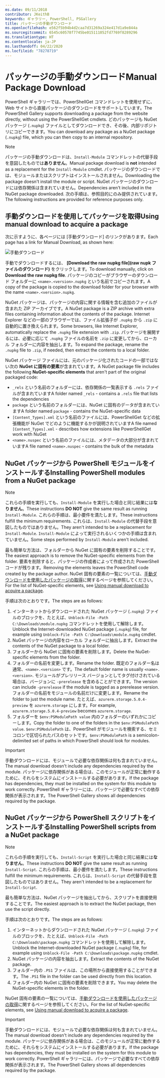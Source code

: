 ```yaml
---
ms.date: 09/11/2018
contributor: JKeithB
keywords: ギャラリー, PowerShell, PSGallery
title: パッケージの手動ダウンロード
ms.openlocfilehash: e562f5b94b4d2caa7d31269a324e417d1a9e844a
ms.sourcegitcommit: 6545c60578f7745be015111052fd7769f8289296
ms.translationtype: HT
ms.contentlocale: ja-JP
ms.lasthandoff: 04/22/2020
ms.locfileid: "78278719"
---
```

# <a name="manual-package-download"></a><span data-ttu-id="24d05-103">パッケージの手動ダウンロード</span><span class="sxs-lookup"><span data-stu-id="24d05-103">Manual Package Download</span></span>

<span data-ttu-id="24d05-104">PowerShell ギャラリーでは、PowerShellGet コマンドレットを使用せずに、Web サイトから直接パッケージのダウンロードをサポートしています。</span><span class="sxs-lookup"><span data-stu-id="24d05-104">The PowerShell Gallery supports downloading a package from the website directly, without using the PowerShellGet cmdlets.</span></span> <span data-ttu-id="24d05-105">どのパッケージも NuGet パッケージ (`.nupkg`) ファイルとしてダウンロードでき、その後、内部リポジトリにコピーできます。</span><span class="sxs-lookup"><span data-stu-id="24d05-105">You can download any package as a NuGet package (`.nupkg`) file, which you can then copy to an internal repository.</span></span>

> [!NOTE]
> <span data-ttu-id="24d05-106">パッケージの手動ダウンロードは、`Install-Module` コマンドレットの代替手段を意図したものでは**ありません**。</span><span class="sxs-lookup"><span data-stu-id="24d05-106">Manual package download is **not** intended as a replacement for the `Install-Module` cmdlet.</span></span>
> <span data-ttu-id="24d05-107">パッケージのダウンロードでは、モジュールまたはスクリプトはインストールされません。</span><span class="sxs-lookup"><span data-stu-id="24d05-107">Downloading the package doesn't install the module or script.</span></span> <span data-ttu-id="24d05-108">NuGet パッケージのダウンロードには依存関係は含まれていません。</span><span class="sxs-lookup"><span data-stu-id="24d05-108">Dependencies aren't included in the NuGet package downloaded.</span></span> <span data-ttu-id="24d05-109">次の手順は、参照目的にのみ提供されています。</span><span class="sxs-lookup"><span data-stu-id="24d05-109">The following instructions are provided for reference purposes only.</span></span>

## <a name="using-manual-download-to-acquire-a-package"></a><span data-ttu-id="24d05-110">手動ダウンロードを使用してパッケージを取得</span><span class="sxs-lookup"><span data-stu-id="24d05-110">Using manual download to acquire a package</span></span>

<span data-ttu-id="24d05-111">次に示すように、各ページには [手動ダウンロード] のリンクがあります。</span><span class="sxs-lookup"><span data-stu-id="24d05-111">Each page has a link for Manual Download, as shown here:</span></span>

![手動ダウンロード](media/manual-download/packagedisplaypagewithpseditions.png)

<span data-ttu-id="24d05-113">手動でダウンロードするには、 **[Download the raw nupkg file]\(raw nupk ファイルのダウンロード\)** をクリックします。</span><span class="sxs-lookup"><span data-stu-id="24d05-113">To download manually, click on **Download the raw nupkg file**.</span></span> <span data-ttu-id="24d05-114">パッケージのコピーがブラウザーのダウンロード フォルダーに `<name>.<version>.nupkg` という名前でコピーされます。</span><span class="sxs-lookup"><span data-stu-id="24d05-114">A copy of the package is copied to the download folder for your browser with the name `<name>.<version>.nupkg`.</span></span>

<span data-ttu-id="24d05-115">NuGet パッケージは、パッケージの内容に関する情報を含む追加のファイルが含まれた ZIP アーカイブです。</span><span class="sxs-lookup"><span data-stu-id="24d05-115">A NuGet package is a ZIP archive with extra files containing information about the contents of the package.</span></span> <span data-ttu-id="24d05-116">Internet Explorer などの一部のブラウザーでは、ファイル拡張子が `.nupkg` から `.zip` に自動的に置き換えられます。</span><span class="sxs-lookup"><span data-stu-id="24d05-116">Some browsers, like Internet Explorer, automatically replace the `.nupkg` file extension with `.zip`.</span></span> <span data-ttu-id="24d05-117">パッケージを展開するには、必要に応じて `.nupkg` ファイルの名前を `.zip` に変更してから、ローカル フォルダーに内容を抽出します。</span><span class="sxs-lookup"><span data-stu-id="24d05-117">To expand the package, rename the `.nupkg` file to `.zip`, if needed, then extract the contents to a local folder.</span></span>

<span data-ttu-id="24d05-118">NuGet パッケージ ファイルには、元のパッケージ化されたコードの一部ではない次の **NuGet に固有の要素**が含まれています。</span><span class="sxs-lookup"><span data-stu-id="24d05-118">A NuGet package file includes the following **NuGet-specific elements** that aren't part of the original packaged code:</span></span>

- <span data-ttu-id="24d05-119">`_rels` という名前のフォルダーには、依存関係の一覧表示する `.rels` ファイルが含まれています</span><span class="sxs-lookup"><span data-stu-id="24d05-119">A folder named `_rels` - contains a `.rels` file that lists the dependencies</span></span>
- <span data-ttu-id="24d05-120">`package` という名前のフォルダーには、NuGet に固有のデータが含まれています</span><span class="sxs-lookup"><span data-stu-id="24d05-120">A folder named `package` - contains the NuGet-specific data</span></span>
- <span data-ttu-id="24d05-121">`[Content_Types].xml` という名前のファイルには、PowerShellGet などの拡張機能が NuGet でどのように機能するかが説明されています</span><span class="sxs-lookup"><span data-stu-id="24d05-121">A file named `[Content_Types].xml` - describes how extensions like PowerShellGet work with NuGet</span></span>
- <span data-ttu-id="24d05-122">`<name>.nuspec` という名前のファイルには、メタデータの大部分が含まれています</span><span class="sxs-lookup"><span data-stu-id="24d05-122">A file named `<name>.nuspec` - contains the bulk of the metadata</span></span>

## <a name="installing-powershell-modules-from-a-nuget-package"></a><span data-ttu-id="24d05-123">NuGet パッケージから PowerShell モジュールをインストールする</span><span class="sxs-lookup"><span data-stu-id="24d05-123">Installing PowerShell modules from a NuGet package</span></span>

> [!NOTE]
> <span data-ttu-id="24d05-124">これらの手順を実行しても、`Install-Module` を実行した場合と同じ結果には**なりません**。</span><span class="sxs-lookup"><span data-stu-id="24d05-124">These instructions **DO NOT** give the same result as running `Install-Module`.</span></span> <span data-ttu-id="24d05-125">これらの手順は、最小要件を満たします。</span><span class="sxs-lookup"><span data-stu-id="24d05-125">These instructions fulfill the minimum requirements.</span></span> <span data-ttu-id="24d05-126">これらは、`Install-Module` の代替手段を意図したものではありません。</span><span class="sxs-lookup"><span data-stu-id="24d05-126">They aren't intended to be a replacement for `Install-Module`.</span></span>
> <span data-ttu-id="24d05-127">`Install-Module` によって実行されるいくつかの手順は含まれていません。</span><span class="sxs-lookup"><span data-stu-id="24d05-127">Some steps performed by `Install-Module` aren't included.</span></span>

<span data-ttu-id="24d05-128">最も簡単な方法は、フォルダーから NuGet に固有の要素を削除することです。</span><span class="sxs-lookup"><span data-stu-id="24d05-128">The easiest approach is to remove the NuGet-specific elements from the folder.</span></span> <span data-ttu-id="24d05-129">要素を削除すると、パッケージの作成者によって作成された PowerShell コードが残ります。</span><span class="sxs-lookup"><span data-stu-id="24d05-129">Removing the elements leaves the PowerShell code created by the package author.</span></span>
<span data-ttu-id="24d05-130">NuGet 固有の要素の一覧については、[手動ダウンロードを使用したパッケージの取得](#using-manual-download-to-acquire-a-package)に関するページを参照してください。</span><span class="sxs-lookup"><span data-stu-id="24d05-130">For the list of NuGet-specific elements, see [Using manual download to acquire a package](#using-manual-download-to-acquire-a-package).</span></span>

<span data-ttu-id="24d05-131">手順は次のとおりです。</span><span class="sxs-lookup"><span data-stu-id="24d05-131">The steps are as follows:</span></span>

1. <span data-ttu-id="24d05-132">インターネットからダウンロードされた NuGet パッケージ (`.nupkg`) ファイルのブロックを、たとえば、`Unblock-File -Path C:\Downloads\module.nupkg` コマンドレットを使用して解除します。</span><span class="sxs-lookup"><span data-stu-id="24d05-132">Unblock the Internet-downloaded NuGet package (`.nupkg`) file, for example using `Unblock-File -Path C:\Downloads\module.nupkg` cmdlet.</span></span>
2. <span data-ttu-id="24d05-133">NuGet パッケージの内容をローカル フォルダーに抽出します。</span><span class="sxs-lookup"><span data-stu-id="24d05-133">Extract the contents of the NuGet package to a local folder.</span></span>
2. <span data-ttu-id="24d05-134">フォルダーから NuGet に固有の要素を削除します。</span><span class="sxs-lookup"><span data-stu-id="24d05-134">Delete the NuGet-specific elements from the folder.</span></span>
3. <span data-ttu-id="24d05-135">フォルダーの名前を変更します。</span><span class="sxs-lookup"><span data-stu-id="24d05-135">Rename the folder.</span></span> <span data-ttu-id="24d05-136">既定のフォルダー名は通常、`<name>.<version>` です。</span><span class="sxs-lookup"><span data-stu-id="24d05-136">The default folder name is usually `<name>.<version>`.</span></span> <span data-ttu-id="24d05-137">モジュールがプレリリース バージョンとしてタグ付けされている場合は、バージョンに `-prerelease` を含めることができます。</span><span class="sxs-lookup"><span data-stu-id="24d05-137">The version can include `-prerelease` if the module is tagged as a prerelease version.</span></span> <span data-ttu-id="24d05-138">フォルダーの名前をモジュールの名前だけに変更します。</span><span class="sxs-lookup"><span data-stu-id="24d05-138">Rename the folder to just the module name.</span></span> <span data-ttu-id="24d05-139">たとえば、`azurerm.storage.5.0.4-preview` を `azurerm.storage` にします。</span><span class="sxs-lookup"><span data-stu-id="24d05-139">For example, `azurerm.storage.5.0.4-preview` becomes `azurerm.storage`.</span></span>
4. <span data-ttu-id="24d05-140">フォルダーを `$env:PSModulePath value` 内のフォルダーのいずれかにコピーします。</span><span class="sxs-lookup"><span data-stu-id="24d05-140">Copy the folder to one of the folders in the `$env:PSModulePath value`.</span></span> <span data-ttu-id="24d05-141">`$env:PSModulePath` は、PowerShell がモジュールを検索する、セミコロンで区切られたパスのセットです。</span><span class="sxs-lookup"><span data-stu-id="24d05-141">`$env:PSModulePath` is a semicolon-delimited set of paths in which PowerShell should look for modules.</span></span>

> [!IMPORTANT]
> <span data-ttu-id="24d05-142">手動ダウンロードには、モジュールで必要な依存関係は何も含まれていません。</span><span class="sxs-lookup"><span data-stu-id="24d05-142">The manual download doesn't include any dependencies required by the module.</span></span> <span data-ttu-id="24d05-143">パッケージに依存関係がある場合は、このモジュールが正常に動作するために、それらをシステムにインストールする必要があります。</span><span class="sxs-lookup"><span data-stu-id="24d05-143">If the package has dependencies, they must be installed on the system for this module to work correctly.</span></span> <span data-ttu-id="24d05-144">PowerShell ギャラリーには、パッケージで必要なすべての依存関係が表示されます。</span><span class="sxs-lookup"><span data-stu-id="24d05-144">The PowerShell Gallery shows all dependencies required by the package.</span></span>

## <a name="installing-powershell-scripts-from-a-nuget-package"></a><span data-ttu-id="24d05-145">NuGet パッケージから PowerShell スクリプトをインストールする</span><span class="sxs-lookup"><span data-stu-id="24d05-145">Installing PowerShell scripts from a NuGet package</span></span>

> [!NOTE]
> <span data-ttu-id="24d05-146">これらの手順を実行しても、`Install-Script` を実行した場合と同じ結果には**なりません**。</span><span class="sxs-lookup"><span data-stu-id="24d05-146">These instructions **DO NOT** give the same result as running `Install-Script`.</span></span> <span data-ttu-id="24d05-147">これらの手順は、最小要件を満たします。</span><span class="sxs-lookup"><span data-stu-id="24d05-147">These instructions fulfill the minimum requirements.</span></span> <span data-ttu-id="24d05-148">これらは、`Install-Script` の代替手段を意図したものではありません。</span><span class="sxs-lookup"><span data-stu-id="24d05-148">They aren't intended to be a replacement for `Install-Script`.</span></span>

<span data-ttu-id="24d05-149">最も簡単な方法は、NuGet パッケージを抽出してから、スクリプトを直接使用することです。</span><span class="sxs-lookup"><span data-stu-id="24d05-149">The easiest approach is to extract the NuGet package, then use the script directly.</span></span>

<span data-ttu-id="24d05-150">手順は次のとおりです。</span><span class="sxs-lookup"><span data-stu-id="24d05-150">The steps are as follows:</span></span>

1. <span data-ttu-id="24d05-151">インターネットからダウンロードされた NuGet パッケージ (`.nupkg`) ファイルのブロックを、たとえば、`Unblock-File -Path C:\Downloads\package.nupkg` コマンドレットを使用して解除します。</span><span class="sxs-lookup"><span data-stu-id="24d05-151">Unblock the Internet-downloaded NuGet package (`.nupkg`) file, for example using `Unblock-File -Path C:\Downloads\package.nupkg` cmdlet.</span></span>
2. <span data-ttu-id="24d05-152">NuGet パッケージの内容を抽出します。</span><span class="sxs-lookup"><span data-stu-id="24d05-152">Extract the contents of the NuGet package.</span></span>
2. <span data-ttu-id="24d05-153">フォルダー内の `.PS1` ファイルは、この場所から直接使用することができます。</span><span class="sxs-lookup"><span data-stu-id="24d05-153">The `.PS1` file in the folder can be used directly from this location.</span></span>
3. <span data-ttu-id="24d05-154">フォルダー内の NuGet に固有の要素を削除できます。</span><span class="sxs-lookup"><span data-stu-id="24d05-154">You may delete the NuGet-specific elements in the folder.</span></span>

<span data-ttu-id="24d05-155">NuGet 固有の要素の一覧については、[手動ダウンロードを使用したパッケージの取得](#using-manual-download-to-acquire-a-package)に関するページを参照してください。</span><span class="sxs-lookup"><span data-stu-id="24d05-155">For the list of NuGet-specific elements, see [Using manual download to acquire a package](#using-manual-download-to-acquire-a-package).</span></span>

> [!IMPORTANT]
> <span data-ttu-id="24d05-156">手動ダウンロードには、モジュールで必要な依存関係は何も含まれていません。</span><span class="sxs-lookup"><span data-stu-id="24d05-156">The manual download doesn't include any dependencies required by the module.</span></span> <span data-ttu-id="24d05-157">パッケージに依存関係がある場合は、このモジュールが正常に動作するために、それらをシステムにインストールする必要があります。</span><span class="sxs-lookup"><span data-stu-id="24d05-157">If the package has dependencies, they must be installed on the system for this module to work correctly.</span></span> <span data-ttu-id="24d05-158">PowerShell ギャラリーには、パッケージで必要なすべての依存関係が表示されます。</span><span class="sxs-lookup"><span data-stu-id="24d05-158">The PowerShell Gallery shows all dependencies required by the package.</span></span>
